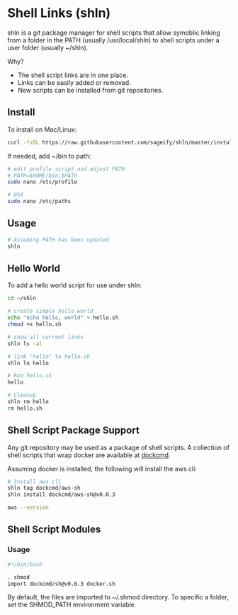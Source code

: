 # Shell Links (shln)

shln is a git package manager for shell scripts that allow symoblic linking from a folder in the PATH (usually /usr/local/shln) to shell scripts under a user folder (usually ~/shln).

Why?  
- The shell script links are in one place.
- Links can be easily added or removed.
- New scripts can be installed from git repositories.

## Install

To install on Mac/Linux:

```bash
curl -fsSL https://raw.githubusercontent.com/sageify/shln/master/install.sh | sh
```

If needed, add ~/bin to path:

```bash
# edit profile script and adjust PATH
# PATH=$HOME/bin:$PATH
sudo nano /etc/profile

# OSX
sudo nano /etc/paths
```

## Usage

```bash
# Assuming PATH has been updated 
shln
```

## Hello World

To add a hello world script for use under shln:

```bash
cd ~/shln

# create simple hello world
echo "echo hello, world" > hello.sh
chmod +x hello.sh

# show all current links
shln ls -al

# link "hello" to hello.sh
shln ln hello

# Run hello.sh
hello

# Cleanup
shln rm hello
rm hello.sh
```

## Shell Script Package Support

Any git repository may be used as a package of shell scripts.  A collection of shell scripts that wrap docker are available at [dockcmd](https://github.com/dockcmd).

Assuming docker is installed, the following will install the aws cli:

```bash
# Install aws cli
shln tag dockcmd/aws-sh
shln install dockcmd/aws-sh@v0.0.3

aws --version
```

## Shell Script Modules

### Usage

```bash
#!/bin/bash

. shmod
import dockcmd/sh@v0.0.3 docker.sh

```

By default, the files are imported to ~/.shmod directory.  To specific a folder, set the SHMOD_PATH environment variable.
